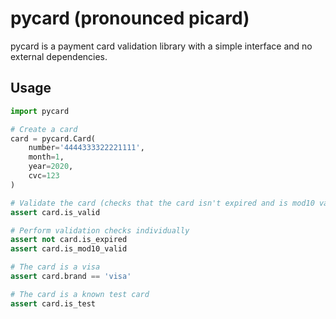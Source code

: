 pycard (pronounced picard)
==========================

pycard is a payment card validation library with a simple interface and no
external dependencies.

Usage
-----

```python
import pycard

# Create a card
card = pycard.Card(
    number='4444333322221111',
    month=1,
    year=2020,
    cvc=123
)

# Validate the card (checks that the card isn't expired and is mod10 valid)
assert card.is_valid

# Perform validation checks individually
assert not card.is_expired
assert card.is_mod10_valid

# The card is a visa
assert card.brand == 'visa'

# The card is a known test card
assert card.is_test
```

